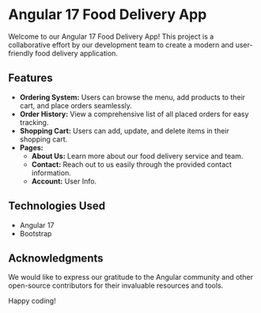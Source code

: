 # Angular 17 Food Delivery App

Welcome to our Angular 17 Food Delivery App! This project is a collaborative effort by our development team to create a modern and user-friendly food delivery application.

## Features

- **Ordering System:** Users can browse the menu, add products to their cart, and place orders seamlessly.
- **Order History:** View a comprehensive list of all placed orders for easy tracking.
- **Shopping Cart:** Users can add, update, and delete items in their shopping cart.
- **Pages:**
  - **About Us:** Learn more about our food delivery service and team.
  - **Contact:** Reach out to us easily through the provided contact information.
  - **Account:** User Info.

## Technologies Used

- Angular 17
- Bootstrap

## Acknowledgments

We would like to express our gratitude to the Angular community and other open-source contributors for their invaluable resources and tools.

Happy coding!
